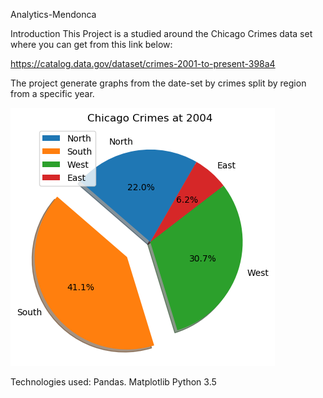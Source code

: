 Analytics-Mendonca 

Introduction 
This Project is a studied around the Chicago Crimes data set where you can get from this link below:

https://catalog.data.gov/dataset/crimes-2001-to-present-398a4

The project generate graphs from the date-set by crimes split by region from a specific year. 

 
 ![alt text](https://raw.githubusercontent.com/gabriekq/analytics-mendonca/master/images/Chicago-2004.png)
 
 
Technologies used:
Pandas.
Matplotlib
Python 3.5


